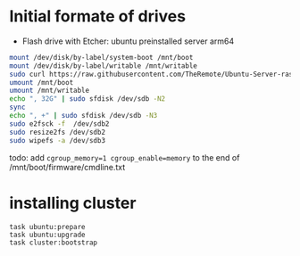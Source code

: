 
# Initial formate of drives

* Flash drive with Etcher: ubuntu preinstalled server arm64 

````bash
mount /dev/disk/by-label/system-boot /mnt/boot
mount /dev/disk/by-label/writable /mnt/writable
sudo curl https://raw.githubusercontent.com/TheRemote/Ubuntu-Server-raspi4-unofficial/master/BootFix.sh | sudo bash
umount /mnt/boot
umount /mnt/writable
echo ", 32G" | sudo sfdisk /dev/sdb -N2
sync
echo ", +" | sudo sfdisk /dev/sdb -N3
sudo e2fsck -f  /dev/sdb2
sudo resize2fs /dev/sdb2
sudo wipefs -a /dev/sdb3
````

todo: add `cgroup_memory=1 cgroup_enable=memory`  to the end of /mnt/boot/firmware/cmdline.txt


# installing cluster

```
task ubuntu:prepare
task ubuntu:upgrade
task cluster:bootstrap
```